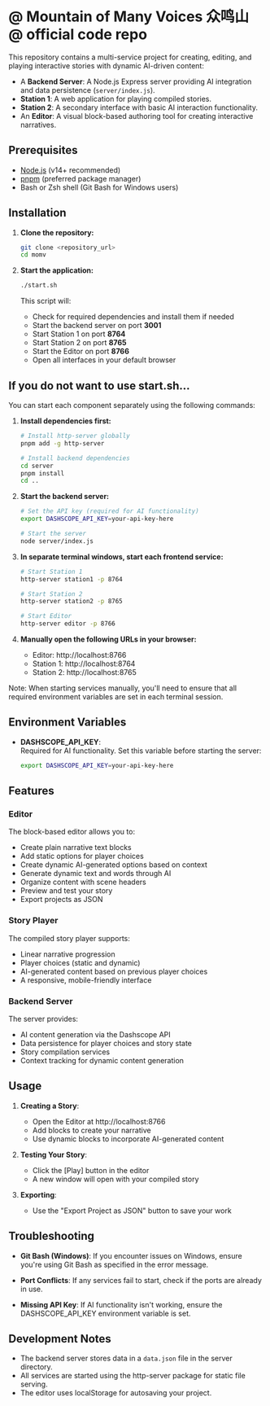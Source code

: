 # @ Mountain of Many Voices 众鸣山 @ official code repo

This repository contains a multi-service project for creating, editing, and playing interactive stories with dynamic AI-driven content:

- A **Backend Server**: A Node.js Express server providing AI integration and data persistence (`server/index.js`).
- **Station 1**: A web application for playing compiled stories.
- **Station 2**: A secondary interface with basic AI interaction functionality.
- An **Editor**: A visual block-based authoring tool for creating interactive narratives.


## Prerequisites

- [Node.js](https://nodejs.org/) (v14+ recommended)
- [pnpm](https://pnpm.io/) (preferred package manager)
- Bash or Zsh shell (Git Bash for Windows users)

## Installation

1. **Clone the repository:**

   ```bash
   git clone <repository_url>
   cd momv
   ```

2. **Start the application:**

   ```bash
   ./start.sh
   ```

   This script will:
   - Check for required dependencies and install them if needed
   - Start the backend server on port **3001**
   - Start Station 1 on port **8764**
   - Start Station 2 on port **8765**
   - Start the Editor on port **8766**
   - Open all interfaces in your default browser

## If you do not want to use start.sh...

You can start each component separately using the following commands:

1. **Install dependencies first:**

   ```bash
   # Install http-server globally
   pnpm add -g http-server
   
   # Install backend dependencies
   cd server
   pnpm install
   cd ..
   ```

2. **Start the backend server:**

   ```bash
   # Set the API key (required for AI functionality)
   export DASHSCOPE_API_KEY=your-api-key-here
   
   # Start the server
   node server/index.js
   ```

3. **In separate terminal windows, start each frontend service:**

   ```bash
   # Start Station 1
   http-server station1 -p 8764
   
   # Start Station 2
   http-server station2 -p 8765
   
   # Start Editor
   http-server editor -p 8766
   ```

4. **Manually open the following URLs in your browser:**
   - Editor: http://localhost:8766
   - Station 1: http://localhost:8764
   - Station 2: http://localhost:8765

Note: When starting services manually, you'll need to ensure that all required environment variables are set in each terminal session.

## Environment Variables

- **DASHSCOPE_API_KEY**:  
  Required for AI functionality. Set this variable before starting the server:

  ```bash
  export DASHSCOPE_API_KEY=your-api-key-here
  ```

## Features

### Editor

The block-based editor allows you to:
- Create plain narrative text blocks
- Add static options for player choices
- Create dynamic AI-generated options based on context
- Generate dynamic text and words through AI
- Organize content with scene headers
- Preview and test your story
- Export projects as JSON

### Story Player

The compiled story player supports:
- Linear narrative progression
- Player choices (static and dynamic)
- AI-generated content based on previous player choices
- A responsive, mobile-friendly interface

### Backend Server

The server provides:
- AI content generation via the Dashscope API
- Data persistence for player choices and story state
- Story compilation services
- Context tracking for dynamic content generation

## Usage

1. **Creating a Story**:
   - Open the Editor at http://localhost:8766
   - Add blocks to create your narrative
   - Use dynamic blocks to incorporate AI-generated content

2. **Testing Your Story**:
   - Click the [Play] button in the editor
   - A new window will open with your compiled story

3. **Exporting**:
   - Use the "Export Project as JSON" button to save your work

## Troubleshooting

- **Git Bash (Windows)**: If you encounter issues on Windows, ensure you're using Git Bash as specified in the error message.

- **Port Conflicts**: If any services fail to start, check if the ports are already in use.

- **Missing API Key**: If AI functionality isn't working, ensure the DASHSCOPE_API_KEY environment variable is set.

## Development Notes

- The backend server stores data in a `data.json` file in the server directory.
- All services are started using the http-server package for static file serving.
- The editor uses localStorage for autosaving your project.